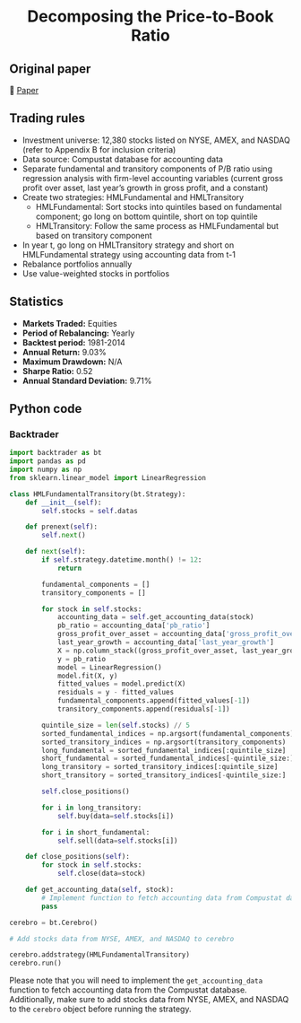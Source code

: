 <div align="center">
  <h1>Decomposing the Price-to-Book Ratio</h1>
</div>

## Original paper

📕 [Paper](https://papers.ssrn.com/sol3/papers.cfm?abstract_id=2679401)

## Trading rules

- Investment universe: 12,380 stocks listed on NYSE, AMEX, and NASDAQ (refer to Appendix B for inclusion criteria)
- Data source: Compustat database for accounting data
- Separate fundamental and transitory components of P/B ratio using regression analysis with firm-level accounting variables (current gross profit over asset, last year’s growth in gross profit, and a constant)
- Create two strategies: HMLFundamental and HMLTransitory
    - HMLFundamental: Sort stocks into quintiles based on fundamental component; go long on bottom quintile, short on top quintile
    - HMLTransitory: Follow the same process as HMLFundamental but based on transitory component
- In year t, go long on HMLTransitory strategy and short on HMLFundamental strategy using accounting data from t-1
- Rebalance portfolios annually
- Use value-weighted stocks in portfolios

## Statistics

- **Markets Traded:** Equities
- **Period of Rebalancing:** Yearly
- **Backtest period:** 1981-2014
- **Annual Return:** 9.03%
- **Maximum Drawdown:** N/A
- **Sharpe Ratio:** 0.52
- **Annual Standard Deviation:** 9.71%

## Python code

### Backtrader

```python
import backtrader as bt
import pandas as pd
import numpy as np
from sklearn.linear_model import LinearRegression

class HMLFundamentalTransitory(bt.Strategy):
    def __init__(self):
        self.stocks = self.datas

    def prenext(self):
        self.next()

    def next(self):
        if self.strategy.datetime.month() != 12:
            return

        fundamental_components = []
        transitory_components = []

        for stock in self.stocks:
            accounting_data = self.get_accounting_data(stock)
            pb_ratio = accounting_data['pb_ratio']
            gross_profit_over_asset = accounting_data['gross_profit_over_asset']
            last_year_growth = accounting_data['last_year_growth']
            X = np.column_stack((gross_profit_over_asset, last_year_growth, np.ones_like(gross_profit_over_asset)))
            y = pb_ratio
            model = LinearRegression()
            model.fit(X, y)
            fitted_values = model.predict(X)
            residuals = y - fitted_values
            fundamental_components.append(fitted_values[-1])
            transitory_components.append(residuals[-1])

        quintile_size = len(self.stocks) // 5
        sorted_fundamental_indices = np.argsort(fundamental_components)
        sorted_transitory_indices = np.argsort(transitory_components)
        long_fundamental = sorted_fundamental_indices[:quintile_size]
        short_fundamental = sorted_fundamental_indices[-quintile_size:]
        long_transitory = sorted_transitory_indices[:quintile_size]
        short_transitory = sorted_transitory_indices[-quintile_size:]

        self.close_positions()

        for i in long_transitory:
            self.buy(data=self.stocks[i])

        for i in short_fundamental:
            self.sell(data=self.stocks[i])

    def close_positions(self):
        for stock in self.stocks:
            self.close(data=stock)

    def get_accounting_data(self, stock):
        # Implement function to fetch accounting data from Compustat database
        pass

cerebro = bt.Cerebro()

# Add stocks data from NYSE, AMEX, and NASDAQ to cerebro

cerebro.addstrategy(HMLFundamentalTransitory)
cerebro.run()
```

Please note that you will need to implement the `get_accounting_data` function to fetch accounting data from the Compustat database. Additionally, make sure to add stocks data from NYSE, AMEX, and NASDAQ to the `cerebro` object before running the strategy.